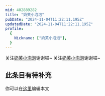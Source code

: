 ```yaml
---
mid: 402889282
title: "奶芙小泡泡"
pubDate: "2024-11-04T11:22:11.195Z"
updatedDate: "2024-11-04T11:22:11.195Z"
profile:
  {
    Nickname: ["奶芙小泡泡"],
  }
---
```


关注[奶芙小泡泡](https://space.bilibili.com/402889282)谢谢喵~ 关注[奶芙小泡泡](https://space.bilibili.com/402889282)谢谢喵~

## 此条目有待补充
你可以在[这里](https://github.com/Yuhanawa/VTuber.ICU/edit/master/src/content/v/奶芙小泡泡/index.md)编辑本文
